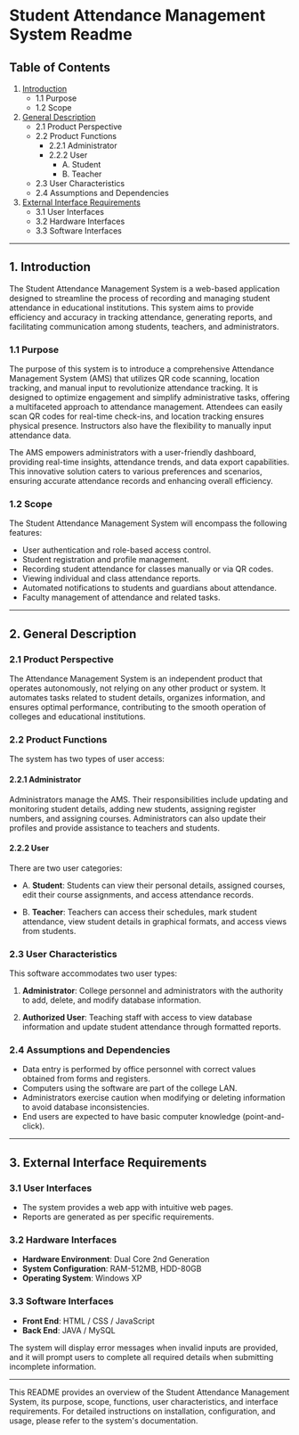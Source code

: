 # Student Attendance Management System Readme

## Table of Contents

1. [Introduction](#1-introduction)
   - 1.1 Purpose
   - 1.2 Scope
2. [General Description](#2-general-description)
   - 2.1 Product Perspective
   - 2.2 Product Functions
     - 2.2.1 Administrator
     - 2.2.2 User
       - A. Student
       - B. Teacher
   - 2.3 User Characteristics
   - 2.4 Assumptions and Dependencies
3. [External Interface Requirements](#3-external-interface-requirements)
   - 3.1 User Interfaces
   - 3.2 Hardware Interfaces
   - 3.3 Software Interfaces

---

## 1. Introduction

The Student Attendance Management System is a web-based application designed to streamline the process of recording and managing student attendance in educational institutions. This system aims to provide efficiency and accuracy in tracking attendance, generating reports, and facilitating communication among students, teachers, and administrators.

### 1.1 Purpose

The purpose of this system is to introduce a comprehensive Attendance Management System (AMS) that utilizes QR code scanning, location tracking, and manual input to revolutionize attendance tracking. It is designed to optimize engagement and simplify administrative tasks, offering a multifaceted approach to attendance management. Attendees can easily scan QR codes for real-time check-ins, and location tracking ensures physical presence. Instructors also have the flexibility to manually input attendance data.

The AMS empowers administrators with a user-friendly dashboard, providing real-time insights, attendance trends, and data export capabilities. This innovative solution caters to various preferences and scenarios, ensuring accurate attendance records and enhancing overall efficiency.

### 1.2 Scope

The Student Attendance Management System will encompass the following features:

- User authentication and role-based access control.
- Student registration and profile management.
- Recording student attendance for classes manually or via QR codes.
- Viewing individual and class attendance reports.
- Automated notifications to students and guardians about attendance.
- Faculty management of attendance and related tasks.

---

## 2. General Description

### 2.1 Product Perspective

The Attendance Management System is an independent product that operates autonomously, not relying on any other product or system. It automates tasks related to student details, organizes information, and ensures optimal performance, contributing to the smooth operation of colleges and educational institutions.

### 2.2 Product Functions

The system has two types of user access:

#### 2.2.1 Administrator

Administrators manage the AMS. Their responsibilities include updating and monitoring student details, adding new students, assigning register numbers, and assigning courses. Administrators can also update their profiles and provide assistance to teachers and students.

#### 2.2.2 User

There are two user categories:

- A. **Student**: Students can view their personal details, assigned courses, edit their course assignments, and access attendance records.

- B. **Teacher**: Teachers can access their schedules, mark student attendance, view student details in graphical formats, and access views from students.

### 2.3 User Characteristics

This software accommodates two user types:

1. **Administrator**: College personnel and administrators with the authority to add, delete, and modify database information.

2. **Authorized User**: Teaching staff with access to view database information and update student attendance through formatted reports.

### 2.4 Assumptions and Dependencies

- Data entry is performed by office personnel with correct values obtained from forms and registers.
- Computers using the software are part of the college LAN.
- Administrators exercise caution when modifying or deleting information to avoid database inconsistencies.
- End users are expected to have basic computer knowledge (point-and-click).

---

## 3. External Interface Requirements

### 3.1 User Interfaces

- The system provides a web app with intuitive web pages.
- Reports are generated as per specific requirements.

### 3.2 Hardware Interfaces

- **Hardware Environment**: Dual Core 2nd Generation
- **System Configuration**: RAM-512MB, HDD-80GB
- **Operating System**: Windows XP

### 3.3 Software Interfaces

- **Front End**: HTML / CSS / JavaScript
- **Back End**: JAVA / MySQL

The system will display error messages when invalid inputs are provided, and it will prompt users to complete all required details when submitting incomplete information.

---

This README provides an overview of the Student Attendance Management System, its purpose, scope, functions, user characteristics, and interface requirements. For detailed instructions on installation, configuration, and usage, please refer to the system's documentation.
